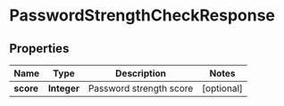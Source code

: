 
# PasswordStrengthCheckResponse

## Properties
Name | Type | Description | Notes
------------ | ------------- | ------------- | -------------
**score** | **Integer** | Password strength score |  [optional]




